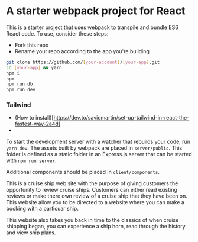 # A starter webpack project for React

This is a starter project that uses webpack to transpile and bundle ES6 React code. To use, consider these steps:

* Fork this repo
* Rename your repo according to the app you're building

```sh
git clone https://github.com/[your-account]/[your-app].git
cd [your-app] && yarn
npm i
npm 
npm run db
npm run dev
```

### Tailwind
 - (How to install)[https://dev.to/saviomartin/set-up-tailwind-in-react-the-fastest-way-2a4d]
 - 

To start the development server with a watcher that rebuilds your code, run `yarn dev`. The assets built by webpack are placed in `server/public`. This folder is defined as a static folder in an Express.js server that can be started with `npm run server`.

Additional components should be placed in `client/components`.


This is a cruise ship web site with the purpose of giving customers the opportunity to review cruise ships. 
Customers can either read existing reviews or make there own review of a cruise ship that they have been on.
This website allow you to be directed to a website where you can make a booking with a particuar ship.

This website also takes you back in time to the classics of when cruise shipping began, you can experience a ship horn, read through the history and view ship plans.

